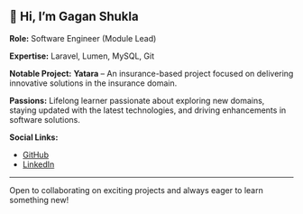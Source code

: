 ## 👋 Hi, I’m Gagan Shukla

**Role:** Software Engineer (Module Lead) 

**Expertise:** Laravel, Lumen, MySQL, Git 

**Notable Project:** **Yatara** – An insurance-based project focused on delivering innovative solutions in the insurance domain.

**Passions:** Lifelong learner passionate about exploring new domains, staying updated with the latest technologies, and driving enhancements in software solutions.

**Social Links:**
- [GitHub](https://github.com/gagan-c247)
- [LinkedIn](https://in.linkedin.com/in/gagan-shukla-gs)

---

Open to collaborating on exciting projects and always eager to learn something new!
